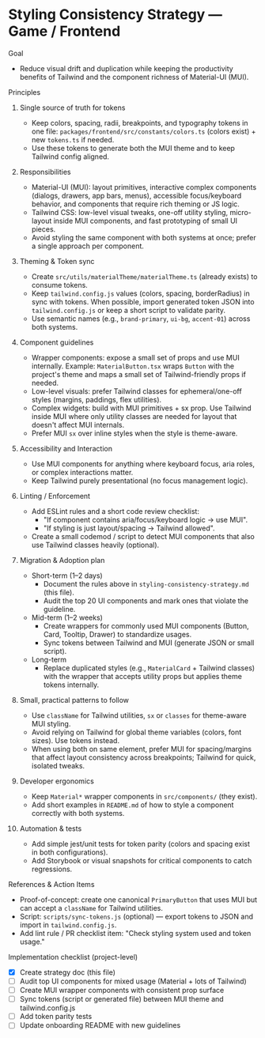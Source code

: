 # Styling Consistency Strategy — Game / Frontend

Goal
- Reduce visual drift and duplication while keeping the productivity benefits of Tailwind and the component richness of Material-UI (MUI).

Principles
1. Single source of truth for tokens
   - Keep colors, spacing, radii, breakpoints, and typography tokens in one file: `packages/frontend/src/constants/colors.ts` (colors exist) + new `tokens.ts` if needed.
   - Use these tokens to generate both the MUI theme and to keep Tailwind config aligned.

2. Responsibilities
   - Material-UI (MUI): layout primitives, interactive complex components (dialogs, drawers, app bars, menus), accessible focus/keyboard behavior, and components that require rich theming or JS logic.
   - Tailwind CSS: low-level visual tweaks, one-off utility styling, micro-layout inside MUI components, and fast prototyping of small UI pieces.
   - Avoid styling the same component with both systems at once; prefer a single approach per component.

3. Theming & Token sync
   - Create `src/utils/materialTheme/materialTheme.ts` (already exists) to consume tokens.
   - Keep `tailwind.config.js` values (colors, spacing, borderRadius) in sync with tokens. When possible, import generated token JSON into `tailwind.config.js` or keep a short script to validate parity.
   - Use semantic names (e.g., `brand-primary`, `ui-bg`, `accent-01`) across both systems.

4. Component guidelines
   - Wrapper components: expose a small set of props and use MUI internally. Example: `MaterialButton.tsx` wraps `Button` with the project's theme and maps a small set of Tailwind-friendly props if needed.
   - Low-level visuals: prefer Tailwind classes for ephemeral/one-off styles (margins, paddings, flex utilities).
   - Complex widgets: build with MUI primitives + sx prop. Use Tailwind inside MUI where only utility classes are needed for layout that doesn't affect MUI internals.
   - Prefer MUI `sx` over inline styles when the style is theme-aware.

5. Accessibility and Interaction
   - Use MUI components for anything where keyboard focus, aria roles, or complex interactions matter.
   - Keep Tailwind purely presentational (no focus management logic).

6. Linting / Enforcement
   - Add ESLint rules and a short code review checklist:
     - "If component contains aria/focus/keyboard logic -> use MUI".
     - "If styling is just layout/spacing -> Tailwind allowed".
   - Create a small codemod / script to detect MUI components that also use Tailwind classes heavily (optional).

7. Migration & Adoption plan
   - Short-term (1–2 days)
     - Document the rules above in `styling-consistency-strategy.md` (this file).
     - Audit the top 20 UI components and mark ones that violate the guideline.
   - Mid-term (1–2 weeks)
     - Create wrappers for commonly used MUI components (Button, Card, Tooltip, Drawer) to standardize usages.
     - Sync tokens between Tailwind and MUI (generate JSON or small script).
   - Long-term
     - Replace duplicated styles (e.g., `MaterialCard` + Tailwind classes) with the wrapper that accepts utility props but applies theme tokens internally.

8. Small, practical patterns to follow
   - Use `className` for Tailwind utilities, `sx` or `classes` for theme-aware MUI styling.
   - Avoid relying on Tailwind for global theme variables (colors, font sizes). Use tokens instead.
   - When using both on same element, prefer MUI for spacing/margins that affect layout consistency across breakpoints; Tailwind for quick, isolated tweaks.

9. Developer ergonomics
   - Keep `Material*` wrapper components in `src/components/` (they exist).
   - Add short examples in `README.md` of how to style a component correctly with both systems.

10. Automation & tests
    - Add simple jest/unit tests for token parity (colors and spacing exist in both configurations).
    - Add Storybook or visual snapshots for critical components to catch regressions.

References & Action Items
- Proof-of-concept: create one canonical `PrimaryButton` that uses MUI but can accept a `className` for Tailwind utilities.
- Script: `scripts/sync-tokens.js` (optional) — export tokens to JSON and import in `tailwind.config.js`.
- Add lint rule / PR checklist item: "Check styling system used and token usage."

Implementation checklist (project-level)
- [x] Create strategy doc (this file)
- [ ] Audit top UI components for mixed usage (Material + lots of Tailwind)
- [ ] Create MUI wrapper components with consistent prop surface
- [ ] Sync tokens (script or generated file) between MUI theme and tailwind.config.js
- [ ] Add token parity tests
- [ ] Update onboarding README with new guidelines
